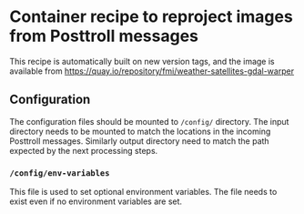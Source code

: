 # Container recipe to reproject images from Posttroll messages

This recipe is automatically built on new version tags, and the image
is available from
https://quay.io/repository/fmi/weather-satellites-gdal-warper

## Configuration

The configuration files should be mounted to `/config/` directory. The
input directory needs to be mounted to match the locations in the
incoming Posttroll messages. Similarly output directory need to match
the path expected by the next processing steps.

### `/config/env-variables`

This file is used to set optional environment variables. The file
needs to exist even if no environment variables are set.
